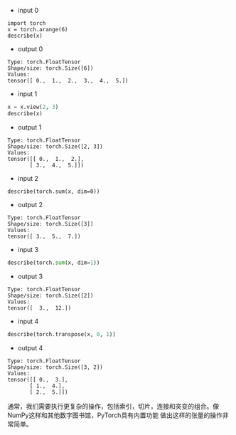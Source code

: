 - input 0
```pyhton
import torch
x = torch.arange(6)
describe(x)
```
- output 0
```
Type: torch.FloatTensor
Shape/size: torch.Size([6])
Values:
tensor([ 0.,  1.,  2.,  3.,  4.,  5.])
```
- input 1
```python
x = x.view(2, 3)
describe(x)
```

- output 1
```
Type: torch.FloatTensor
Shape/size: torch.Size([2, 3])
Values:
tensor([[ 0.,  1.,  2.],
       [ 3.,  4.,  5.]])
```
- input 2
```
describe(torch.sum(x, dim=0))
```

- output 2
```
Type: torch.FloatTensor
Shape/size: torch.Size([3])
Values:
tensor([ 3.,  5.,  7.])
```

- input 3
```python
describe(torch.sum(x, dim=1))
```
- output 3
```
Type: torch.FloatTensor
Shape/size: torch.Size([2])
Values:
tensor([  3.,  12.])
```

- input 4
```python
describe(torch.transpose(x, 0, 1))
```

- output 4
```
Type: torch.FloatTensor
Shape/size: torch.Size([3, 2])
Values:
tensor([[ 0.,  3.],
       [ 1.,  4.],
       [ 2.,  5.]])
```

通常，我们需要执行更复杂的操作，包括索引，切片，连接和突变的组合。像NumPy这样和其他数字图书馆，PyTorch具有内置功能
做出这样的张量的操作非常简单。

